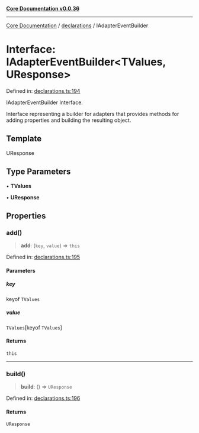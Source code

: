 [**Core Documentation v0.0.36**](../../README.md)

***

[Core Documentation](../../modules.md) / [declarations](../README.md) / IAdapterEventBuilder

# Interface: IAdapterEventBuilder\<TValues, UResponse\>

Defined in: [declarations.ts:194](https://github.com/stonemjs/core/blob/9f959fbf0878444ad50749e09c8b1ee612a83d71/src/declarations.ts#L194)

IAdapterEventBuilder Interface.

Interface representing a builder for adapters that provides methods for adding properties and building the resulting object.

## Template

UResponse

## Type Parameters

• **TValues**

• **UResponse**

## Properties

### add()

> **add**: (`key`, `value`) => `this`

Defined in: [declarations.ts:195](https://github.com/stonemjs/core/blob/9f959fbf0878444ad50749e09c8b1ee612a83d71/src/declarations.ts#L195)

#### Parameters

##### key

keyof `TValues`

##### value

`TValues`\[keyof `TValues`\]

#### Returns

`this`

***

### build()

> **build**: () => `UResponse`

Defined in: [declarations.ts:196](https://github.com/stonemjs/core/blob/9f959fbf0878444ad50749e09c8b1ee612a83d71/src/declarations.ts#L196)

#### Returns

`UResponse`
